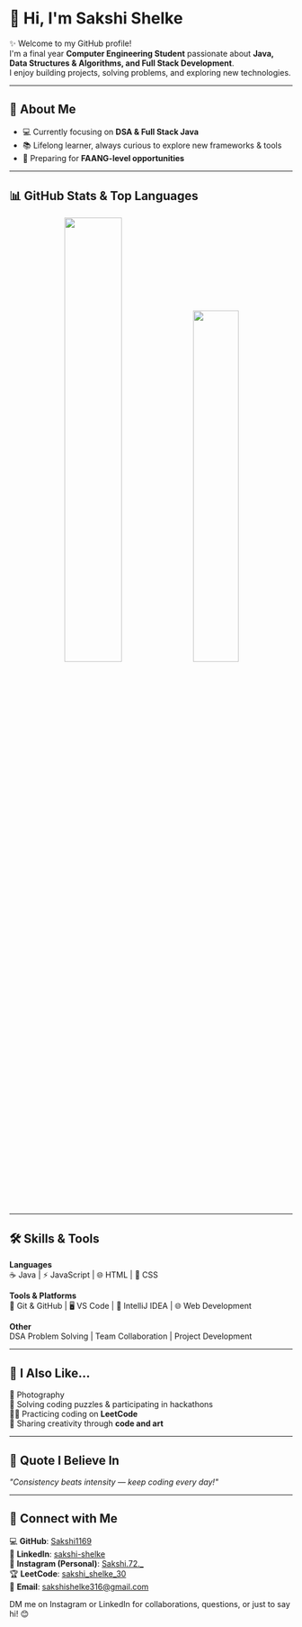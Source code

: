 # 👋 Hi, I'm Sakshi Shelke  

✨ Welcome to my GitHub profile!  
I'm a final year **Computer Engineering Student** passionate about **Java, Data Structures & Algorithms, and Full Stack Development**.  
I enjoy building projects, solving problems, and exploring new technologies.  

---

## 🌟 About Me  
- 💻 Currently focusing on **DSA & Full Stack Java**  
- 📚 Lifelong learner, always curious to explore new frameworks & tools  
- 🎯 Preparing for **FAANG-level opportunities**  

---
## 📊 GitHub Stats & Top Languages
<p align="center">
  <img src="https://github-readme-stats.vercel.app/api?username=Sakshi1169&show_icons=true&count_private=true&theme=radical&cache_seconds=3600&v=1" width="45%" />
  <img src="https://github-readme-stats.vercel.app/api/top-langs/?username=Sakshi1169&langs_count=6&layout=compact&theme=radical&cache_seconds=3600&v=1" width="40%" />
</p>





---

## 🛠️ Skills & Tools  
**Languages**  
☕ Java | ⚡ JavaScript | 🌐 HTML | 🎨 CSS  

**Tools & Platforms**  
🔹 Git & GitHub | 🖥️ VS Code | 🔹 IntelliJ IDEA | 🌐 Web Development  

**Other**  
DSA Problem Solving | Team Collaboration | Project Development

---

## 💙 I Also Like...  
📸 Photography  
🧩 Solving coding puzzles & participating in hackathons  
👩‍💻 Practicing coding on **LeetCode**  
🎨 Sharing creativity through **code and art**  

---

## 🌟 Quote I Believe In  
*"Consistency beats intensity — keep coding every day!"*  

---

## 🔗 Connect with Me  
💻 **GitHub**: [Sakshi1169](https://github.com/Sakshi1169)  
💼 **LinkedIn**: [sakshi-shelke](https://www.linkedin.com/in/sakshi-shelke-003979298/)  
📸 **Instagram (Personal)**: [Sakshi.72._](https://www.instagram.com/sakshi.72._/)  
🏆 **LeetCode**: [sakshi_shelke_30](https://leetcode.com/u/sakshi_shelke_30/)  
📧 **Email**: [sakshishelke316@gmail.com](mailto:sakshishelke316@gmail.com)  

DM me on Instagram or LinkedIn for collaborations, questions, or just to say hi! 😊
